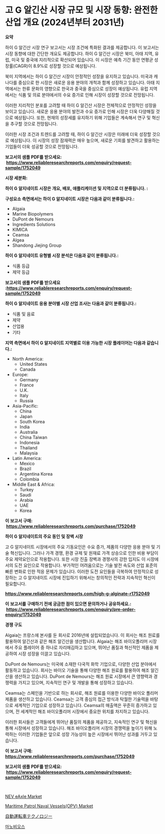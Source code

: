 <p><h1>고 G 알긴산 시장 규모 및 시장 동향: 완전한 산업 개요 (2024년부터 2031년)</h1></p><p><strong>요약</strong></p>
<p><p>하이 G 알긴산 시장 연구 보고서는 시장 조건에 특화된 결과를 제공합니다. 이 보고서는 시장 동향에 대한 간단한 개요도 제공합니다. 하이 G 알긴산 시장은 북미, 아태 지역, 유럽, 미국 및 중국에 지리적으로 확산되어 있습니다. 이 시장은 예측 기간 동안 연평균 성장률(CAGR)이 8.9%로 성장할 것으로 예상됩니다.</p><p>북미 지역에서는 하이 G 알긴산 시장이 안정적인 성장을 유지하고 있습니다. 미국과 캐나다를 중심으로 한 시장은 새로운 응용 분야의 개척과 함께 성장하고 있습니다. 아태 지역에서는 한류 문화의 영향으로 한국과 중국을 중심으로 성장이 예상됩니다. 유럽 지역에서는 식품 및 의료 분야에서의 수요 증가로 인해 시장이 성장할 것으로 전망됩니다.</p><p>이러한 지리적인 분포를 고려할 때 하이 G 알긴산 시장은 전체적으로 안정적인 성장을 보이고 있습니다. 새로운 응용 분야의 발전과 수요 증가로 인해 시장은 더욱 다양해질 것으로 예상됩니다. 또한, 현재의 성장세를 유지하기 위해 기업들은 계속해서 연구 및 혁신을 추구할 것으로 전망됩니다.</p><p>이러한 시장 조건과 트렌드를 고려할 때, 하이 G 알긴산 시장은 미래에 더욱 성장할 것으로 예상됩니다. 이 시장의 성장 잠재력은 매우 높으며, 새로운 기회를 발견하고 활용하는 기업들이 더욱 성공할 것으로 전망됩니다.</p></p>
<p><strong>보고서의 샘플 PDF를 받으세요: &nbsp;<a href="https://www.reliableresearchreports.com/enquiry/request-sample/1752049">https://www.reliableresearchreports.com/enquiry/request-sample/1752049</a></strong></p>
<p><strong>시장 세분화:</strong></p>
<p><strong> 하이 G 알지네이트 시장은 개요, 배포, 애플리케이션 및 지역으로 더 분류됩니다. :</strong></p>
<p><strong>구성요소 측면에서는 하이 G 알지네이트 시장은 다음과 같이 분류됩니다.:</strong></p>
<p><ul><li>Algaia</li><li>Marine Biopolymers</li><li>DuPont de Nemours</li><li>Ingredients Solutions</li><li>KIMICA</li><li>Ceamsa</li><li>Algea</li><li>Shandong Jiejing Group</li></ul></p>
<p><strong> 하이 G 알지네이트 유형별 시장 분석은 다음과 같이 분류됩니다.:</strong></p>
<p><ul><li>식품 등급</li><li>제약 등급</li></ul></p>
<p><strong>보고서의 샘플 PDF를 받으세요 :<a href="https://www.reliableresearchreports.com/enquiry/request-sample/1752049">https://www.reliableresearchreports.com/enquiry/request-sample/1752049</a></strong></p>
<p><strong> 하이 G 알지네이트 응용 분야별 시장 산업 조사는 다음과 같이 분류됩니다.:</strong></p>
<p><ul><li>식품 및 음료</li><li>제약</li><li>산업용</li><li>기타</li></ul></p>
<p><strong>지역 측면에서 하이 G 알지네이트 지역별로 이용 가능한 시장 플레이어는 다음과 같습니다.:</strong></p>
<p><ul>
    <li>
        North America:
        <ul>
            <li>United States</li>
            <li>Canada</li>
        </ul>
    </li>
    <li>
        Europe:
        <ul>
            <li>Germany</li>
            <li>France</li>
            <li>U.K.</li>
            <li>Italy</li>
            <li>Russia</li>
        </ul>
    </li>
    <li>
        Asia-Pacific:
        <ul>
            <li>China</li>
            <li>Japan</li>
            <li>South Korea</li>
            <li>India</li>
            <li>Australia</li>
            <li>China Taiwan</li>
            <li>Indonesia</li>
            <li>Thailand</li>
            <li>Malaysia</li>
        </ul>
    </li>
    <li>
        Latin America:
        <ul>
            <li>Mexico</li>
            <li>Brazil</li>
            <li>Argentina Korea</li>
            <li>Colombia</li>
        </ul>
    </li>
    <li>
        Middle East & Africa:
        <ul>
            <li>Turkey</li>
            <li>Saudi</li>
            <li>Arabia</li>
            <li>UAE</li>
            <li>Korea</li>
        </ul>
    </li>
    </ul></p>
<p><strong>이 보고서 구매: &nbsp;<a href="https://www.reliableresearchreports.com/purchase/1752049">https://www.reliableresearchreports.com/purchase/1752049</a></strong></p>
<p><strong>하이 G 알지네이트의 주요 동인 및 장벽 시장</strong></p>
<p><p>고 G 알지네이트 시장에서의 주요 기동요인은 수요 증가, 제품의 다양한 응용 분야 및 기술 혁신입니다. 그러나 가격 경쟁, 환경 규제 및 원재료 가격 상승으로 인한 비용 부담이 주요 제약요인으로 작용합니다. 또한 시장 진출 장벽과 경쟁사의 강한 입지도 이 시장에서의 도전 요인으로 작용합니다. 부가적인 어려움으로는 기술 발전 속도와 산업 표준의 빠른 변화로 인한 적응 문제가 있습니다. 이러한 도전 요인들을 극복하여 안정적으로 성장하는 고 G 알지네이트 시장에 진입하기 위해서는 창의적인 전략과 지속적인 혁신이 필요합니다.</p></p>
<p><strong><a href="https://www.reliableresearchreports.com/high-g-alginate-r1752049">https://www.reliableresearchreports.com/high-g-alginate-r1752049</a></strong></p>
<p><strong>이 보고서를 구매하기 전에 궁금한 점이 있으면 문의하거나 공유하세요.: &nbsp;<a href="https://www.reliableresearchreports.com/enquiry/pre-order-enquiry/1752049">https://www.reliableresearchreports.com/enquiry/pre-order-enquiry/1752049</a></strong></p>
<p><strong>경쟁 구도</strong></p>
<p><p>Algaia는 프랑스에 본사를 둔 회사로 2016년에 설립되었습니다. 이 회사는 해조 원료를 활용하여 알긴산과 같은 해조 알긴산을 생산합니다. Algaia는 해조 바이오폴리머 시장에서 주요 플레이어 중 하나로 자리매김하고 있으며, 뛰어난 품질과 혁신적인 제품을 제공하여 시장 성장을 이끌고 있습니다.</p><p>DuPont de Nemours는 미국에 소재한 다국적 화학 기업으로, 다양한 산업 분야에서 활동하고 있습니다. 회사는 바이오 기술을 통해 다양한 해조 원료를 활용하여 해조 알긴산을 생산하고 있습니다. DuPont de Nemours는 해조 원료 시장에서 큰 영향력과 경쟁력을 가지고 있으며, 지속적인 연구 및 개발을 통해 성장하고 있습니다.</p><p>Ceamsa는 스페인을 기반으로 하는 회사로, 해조 원료를 이용한 다양한 바이오 폴리머 제품을 생산하고 있습니다. Ceamsa는 고객 중심의 접근 방식과 탁월한 기술력을 바탕으로 세계적인 기업으로 성장하고 있습니다. Ceamsa의 매출액은 꾸준히 증가하고 있으며, 전 세계적인 해조 바이오폴리머 시장에서 중요한 위치를 차지하고 있습니다.</p><p>이러한 회사들은 고객들에게 뛰어난 품질의 제품을 제공하고, 지속적인 연구 및 혁신을 통해 시장에서 성장하고 있습니다. 해조 바이오폴리머 시장의 경쟁력을 높이기 위해 노력하는 이러한 기업들은 앞으로 성장 가능성이 높은 시장에서 뛰어난 성과를 거두고 있습니다.</p></p>
<p><strong>이 보고서 구매: &nbsp; <a href="https://www.reliableresearchreports.com/purchase/1752049">https://www.reliableresearchreports.com/purchase/1752049</a></strong></p>
<p><strong>보고서의 샘플 PDF를 받으세요: &nbsp;<a href="https://www.reliableresearchreports.com/enquiry/request-sample/1752049">https://www.reliableresearchreports.com/enquiry/request-sample/1752049</a></strong><strong></strong></p>
<p>&nbsp;</p>
<p><p><a href="https://issuu.com/reportprime-2/docs/nev-eaxle-market-size-2030.pptx">NEV eAxle Market</a></p><p><a href="https://issuu.com/reportprime-2/docs/maritime-patrol-naval-vesselsopv-market-size-2030.">Maritime Patrol Naval Vessels(OPV) Market</a></p><p><a href="https://medium.com/@annchovey2023/%E8%87%AA%E5%8B%95%E9%81%8B%E8%BB%A2%E8%BB%8A%E3%81%AE%E6%8A%80%E8%A1%93%E5%B8%82%E5%A0%B4-%E7%AB%B6%E4%BA%89%E5%88%86%E6%9E%90-%E5%B8%82%E5%A0%B4%E3%83%88%E3%83%AC%E3%83%B3%E3%83%89%E3%81%8A%E3%82%88%E3%81%B32031%E5%B9%B4%E3%81%BE%E3%81%A7%E3%81%AE%E4%BA%88%E6%B8%AC-9ae4421acfe4">自動運転車テクノロジー</a></p><p><a href="https://medium.com/@frankfurter67567/%EB%A7%8C%EB%85%B8-%EB%B0%94%EC%9D%B4%EC%98%A4%EC%8A%A4-%EC%8B%9C%EC%9E%A5-%ED%86%B5%EC%B0%B0-%EC%8B%9C%EC%9E%A5-%EB%8F%99%ED%96%A5-%EC%84%B1%EC%9E%A5-%EC%98%88%EC%B8%A1-2024%EB%85%84%EB%B6%80%ED%84%B0-2031%EB%85%84%EA%B9%8C%EC%A7%80-cb2544889d2b">마노비오스</a></p></p>